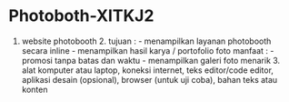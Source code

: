 # Photoboth-XITKJ2
1. website photobooth 2. tujuan : - menampilkan layanan photobooth secara inline - menampilkan hasil karya / portofolio foto manfaat : - promosi tanpa batas dan waktu - menampilkan galeri foto menarik 3. alat komputer atau laptop, koneksi internet, teks editor/code editor, aplikasi desain (opsional), browser (untuk uji coba), bahan teks atau konten
